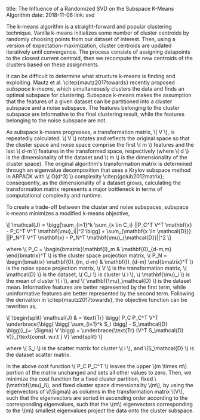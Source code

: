 title: The Influence of a Randomized SVD on the Subspace K-Means Algorithm
date: 2018-11-06
link: svd 

The k-means algorithm is a straight-forward and popular clustering technique. Vanilla k-means initializes some number of cluster centroids by randomly choosing points from our dataset of interest. Then, using a version of expectation-maximization, cluster centroids are updated iteratively until convergence. The process consists of assigning datapoints to the closest current centroid, then we recompute the new centroids of the clusters based on these assignments. 

It can be difficult to determine what structure k-means is finding and exploiting. Mautz et al. \citep{mautz2017towards} recently proposed *subspace k-means*, which simultaneously clusters the data and finds an optimal subspace for clustering. Subspace k-means makes the assumption that the features of a given dataset can be partitioned into a cluster subspace and a noise subspace. The features belonging to the cluster subspace are informative to the final clustering result, while the features belonging to the noise subspace are not.  

As subspace k-means progresses, a transformation matrix, \\( V \\), is repeatedly calculated. \\( V \\) rotates and reflects the original space so that the cluster space and noise space comprise the first \\( m \\) features and the last \\( d-m \\) features in the transformed space, respectively (where \\( d \\) is the dimensionality of the dataset and \\( m \\) is the dimensionality of the cluster space). The original algorithm's transformation matrix is determined through an eigenvalue decomposition that uses a Krylov subspace method in ARPACK with \\( O(d^3) \\) complexity \citep{golub2012matrix}; consequently, as the dimensionality of a dataset grows, calculating the transformation matrix represents a major bottleneck in terms of computational complexity and runtime. 

To create a trade-off between the cluster and noise subspaces, subspace k-means minimizes a modified k-means objective,

\\[
    \mathcal{J} = \bigg[\sum\_{i=1}^k \sum\_{x \in C_i} ||P_C^T V^T \mathbf{x} - P_C^T V^T \mathbf{\mu}_i||^2 \bigg] + \sum\_{\mathbf{x \in \mathcal{D}}} ||P_N^T V^T \mathbf{x} - P_N^T \mathbf{\mu}\_{\mathcal{D}}||^2
\\]

where \\( P\_C = \begin{bmatrix}\mathbf{I}\_m & \mathbf{0}\_{d-m,m} \end{bmatrix}^T \\) is the cluster space projection matrix, \\( P\_N = \begin{bmatrix} \mathbf{0}\_{m, d-m} & \mathbf{I}\_{d-m} \end{bmatrix}^T \\) is the noise space projection matrix, \\( V \\) is the transformation matrix, \\( \mathcal{D} \\) is the dataset, \\( C\_i \\) is cluster \\( i \\), \\( \mathbf{\mu}\_i \\) is the mean of cluster \\( i \\), and \\( \mathbf{\mu}\_\mathcal{D} \\) is the dataset mean. Informative features are better represented by the first term, while uninformative features are better represented by the second term. Following the derivation in \citep{mautz2017towards}, the objective function can be rewritten as,

\\[
\begin{split}
    \mathcal{J} & = \text{Tr} \bigg( P\_C P\_C^T V^T \underbrace{\bigg( \bigg[ \sum\_{i=1}^k S\_i \bigg] - S\_\mathcal{D} \bigg)}\_{=: \Sigma} V \bigg) + \underbrace{\text{Tr} (V^T S\_\mathcal{D} V)}\_{\text{const. w.r.t } V}
\end{split}
\\]

where \\( S\_i \\) is the scatter matrix for cluster \\( i \\), and \\(S\_\mathcal{D} \\) is the dataset scatter matrix. 

In the above cost function \\( P_C P_C^T \\) leaves the upper \\(m \times m\\) portion of the matrix unchanged and sets all other values to zero. Then, we minimize the cost function for a fixed cluster partition, fixed \\(\mathbf{\mu}\_i\\), and fixed cluster space dimensionality \\(m\\), by using the eigenvectors of \\(\Sigma\\) as columns in the transformation matrix \\(V\\), such that the eigenvectors are sorted in ascending order according to the corresponding eigenvalues, such that the \\(m\\) eigenvectors corresponding to the \\(m\\) smallest eigenvalues project the data onto the cluster subspace. 
